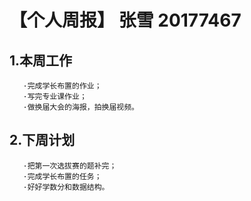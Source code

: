 # 【个人周报】 张雪 20177467

## 1.本周工作
       ·完成学长布置的作业；
       ·写完专业课作业；
       ·做换届大会的海报，拍换届视频。
## 2.下周计划
       ·把第一次选拔赛的题补完；
       ·完成学长布置的任务；
       ·好好学数分和数据结构。
